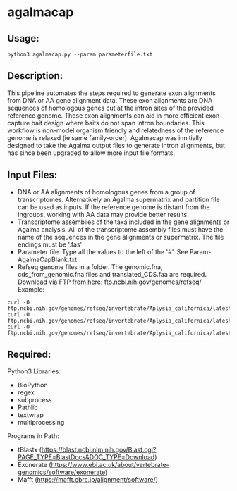 # agalmacap


## Usage:
```
python3 agalmacap.py --param parameterfile.txt
```

## Description:
This pipeline automates the steps required to generate exon alignments from DNA or AA gene alignment data. These exon alignments are DNA sequences of homologous genes cut at the intron sites of the provided reference genome. These exon alignments can aid in more efficient exon-capture bait design where baits do not span intron boundaries. This workflow is non-model organism friendly and relatedness of the reference genome is relaxed (ie same family-order). Agalmacap was innitially designed to take the Agalma output files to generate intron alignments, but has since been upgraded to allow more input file formats. 


## Input Files:

+ DNA or AA alignments of homologous genes from a group of transcriptomes. Alternatively an Agalma supermatrix and partition file can be used as inputs. If the reference genome is distant from the ingroups, working with AA data may provide better results.
+ Transcriptome assemblies of the taxa included in the gene alignments or Agalma analysis. All of the transcriptome assembly files must have the name of the sequences in the gene alignments or supermatrix. The file endings must be '.fas'
+ Parameter file. Type all the values to the left of the '#'. See Param-AgalmaCapBlank.txt 
+ Refseq genome files in a folder. The genomic.fna, cds_from_genomic.fna files and translated_CDS.faa are required. Download via FTP from here: ftp.ncbi.nih.gov/genomes/refseq/ Example:
```
curl -O ftp.ncbi.nih.gov/genomes/refseq/invertebrate/Aplysia_californica/latest_assembly_versions/GCF_000002075.1_AplCal3.0/GCF_000002075.1_AplCal3.0_cds_from_genomic.fna.gz
curl -O ftp.ncbi.nih.gov/genomes/refseq/invertebrate/Aplysia_californica/latest_assembly_versions/GCF_000002075.1_AplCal3.0/GCF_000002075.1_AplCal3.0_genomic.fna.gz
curl -O ftp.ncbi.nih.gov/genomes/refseq/invertebrate/Aplysia_californica/latest_assembly_versions/GCF_000002075.1_AplCal3.0/GCF_000002075.1_AplCal3.0_translated_cds.faa.gz
```

## Required:
Python3 Libraries:

+ BioPython
+ regex
+ subprocess
+ Pathlib
+ textwrap
+ multiprocessing

Programs in Path:
+ tBlastx (https://blast.ncbi.nlm.nih.gov/Blast.cgi?PAGE_TYPE=BlastDocs&DOC_TYPE=Download)
+ Exonerate (https://www.ebi.ac.uk/about/vertebrate-genomics/software/exonerate)
+ Mafft (https://mafft.cbrc.jp/alignment/software/)
